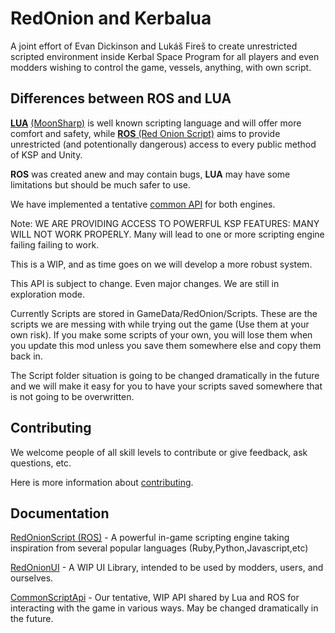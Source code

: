 # RedOnion and Kerbalua

A joint effort of Evan Dickinson and Lukáš Fireš to create
unrestricted scripted environment inside Kerbal Space Program
for all players and even modders wishing to control the game,
vessels, anything, with own script.
 
## Differences between ROS and LUA

[**LUA**](https://www.lua.org/)
[(MoonSharp)](https://github.com/xanathar/moonsharp)
is well known scripting language
and will offer more comfort and safety, while
[**ROS** (Red Onion Script)](RedOnion.Script/README.md)
aims to provide unrestricted (and potentionally dangerous)
access to every public method of KSP and Unity.

**ROS** was created anew and may contain bugs,
**LUA** may have some limitations
but should be much safer to use.

We have implemented a tentative [common API](CommonScriptApi.md) for both engines.

Note:
WE ARE PROVIDING ACCESS TO POWERFUL KSP FEATURES:
MANY WILL NOT WORK PROPERLY. Many will lead to one or more scripting engine failing failing to work.

This is a WIP, and as time goes on we will develop a more robust system.

This API is subject to change. Even major changes. We are still in exploration mode.

Currently Scripts are stored in GameData/RedOnion/Scripts. These are the scripts we are messing with while trying out the game (Use them at your own risk). If you make some scripts of your own, you will lose them when you update this mod unless you save them somewhere else and copy them back in.

The Script folder situation is going to be changed dramatically in the future and we will make it easy for you to have your scripts saved somewhere that is not going to be overwritten.

## Contributing
We welcome people of all skill levels to contribute or give feedback, ask questions, etc.

Here is more information about [contributing](Contributing.md).

## Documentation

[RedOnionScript (ROS)](RedOnion.Script/README.md) - A powerful in-game scripting engine taking inspiration from several popular languages (Ruby,Python,Javascript,etc)

[RedOnionUI](RedOnion.UI/README.md) - A WIP UI Library, intended to be used by modders, users, and ourselves.

[CommonScriptApi](CommonScriptApi.md) - Our tentative, WIP API shared by Lua and ROS for interacting with the game in various ways. May be changed dramatically in the future.

